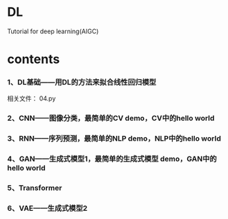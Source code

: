 # DL
Tutorial for deep learning(AIGC)

# contents

### 1、DL基础——用DL的方法来拟合线性回归模型
相关文件：
04.py

### 2、CNN——图像分类，最简单的CV demo，CV中的hello world

### 3、RNN——序列预测，最简单的NLP demo，NLP中的hello world

### 4、GAN——生成式模型1，最简单的生成式模型 demo，GAN中的hello world

### 5、Transformer

### 6、VAE——生成式模型2

